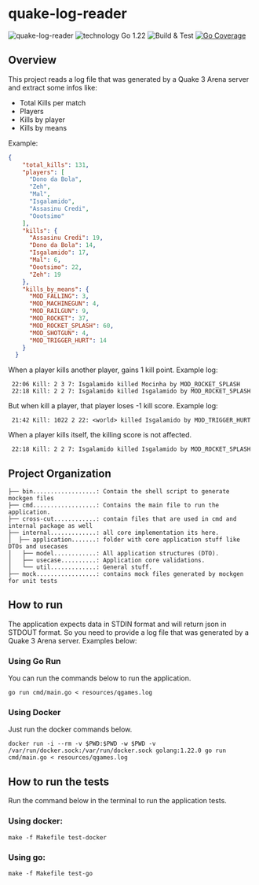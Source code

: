 # quake-log-reader
![quake-log-reader](https://img.shields.io/badge/quake--log--reader-gray?logo=go)
![technology Go 1.22](https://img.shields.io/badge/technology-go%201.22-blue.svg)
![Build & Test](https://github.com/FabsHC/quake-log-reader/actions/workflows/go.yml/badge.svg)
[![Go Coverage](https://github.com/FabsHC/quake-log-reader/wiki/coverage.svg)](https://raw.githack.com/wiki/FabsHC/quake-log-reader/coverage.html)

## Overview
This project reads a log file that was generated by a Quake 3 Arena server and extract some infos like:

- Total Kills per match
- Players
- Kills by player
- Kills by means

Example: 
```json
{
    "total_kills": 131,
    "players": [
      "Dono da Bola",
      "Zeh",
      "Mal",
      "Isgalamido",
      "Assasinu Credi",
      "Oootsimo"
    ],
    "kills": {
      "Assasinu Credi": 19,
      "Dono da Bola": 14,
      "Isgalamido": 17,
      "Mal": 6,
      "Oootsimo": 22,
      "Zeh": 19
    },
    "kills_by_means": {
      "MOD_FALLING": 3,
      "MOD_MACHINEGUN": 4,
      "MOD_RAILGUN": 9,
      "MOD_ROCKET": 37,
      "MOD_ROCKET_SPLASH": 60,
      "MOD_SHOTGUN": 4,
      "MOD_TRIGGER_HURT": 14
    }
  }
```

When a player kills another player, gains 1 kill point. Example log:
```
 22:06 Kill: 2 3 7: Isgalamido killed Mocinha by MOD_ROCKET_SPLASH
 22:18 Kill: 2 2 7: Isgalamido killed Isgalamido by MOD_ROCKET_SPLASH
```

But when <world> kill a player, that player loses -1 kill score. Example log:
```
 21:42 Kill: 1022 2 22: <world> killed Isgalamido by MOD_TRIGGER_HURT
```

When a player kills itself, the killing score is not affected.
```
 22:18 Kill: 2 2 7: Isgalamido killed Isgalamido by MOD_ROCKET_SPLASH
```

## Project Organization
```
├── bin..................: Contain the shell script to generate mockgen files
├── cmd..................: Contains the main file to run the application.
├── cross-cut............: contain files that are used in cmd and internal package as well
├── internal.............: all core implementation its here.
│  ├── application.......: folder with core application stuff like DTOs and usecases
│   ├── model............: All application structures (DTO).
│   ├── usecase..........: Application core validations.
│   └── util.............: General stuff.
├── mock.................: contains mock files generated by mockgen for unit tests

```

## How to run
The application expects data in STDIN format and will return json in STDOUT format. 
So you need to provide a log file that was generated by a Quake 3 Arena server.
Examples below:

### Using Go Run
You can run the commands below to run the application.
```shell
go run cmd/main.go < resources/qgames.log 
```

### Using Docker
Just run the docker commands below.
``` shell
docker run -i --rm -v $PWD:$PWD -w $PWD -v /var/run/docker.sock:/var/run/docker.sock golang:1.22.0 go run cmd/main.go < resources/qgames.log
```

## How to run the tests
Run the command below in the terminal to run the application tests.
### Using docker:
```shell
make -f Makefile test-docker
```
### Using go:
```shell
make -f Makefile test-go
```

